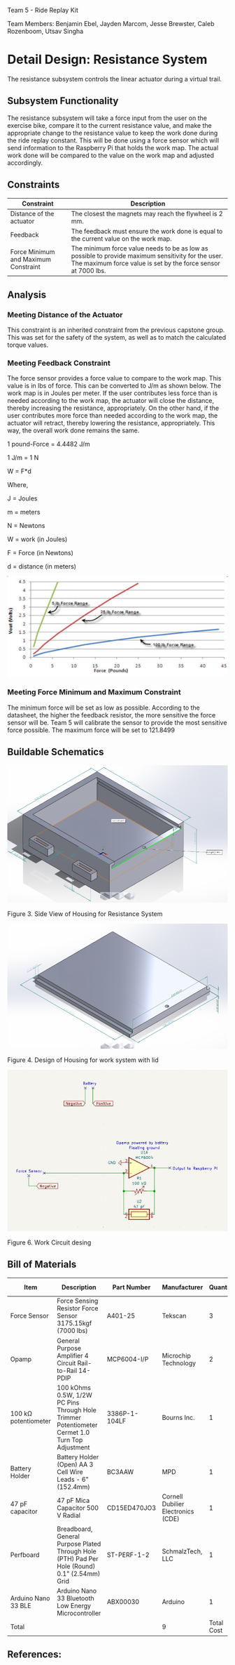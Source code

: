Team 5 - Ride Replay Kit

Team Members: Benjamin Ebel, Jayden Marcom, Jesse Brewster, Caleb Rozenboom, Utsav Singha

# Detail Design: Resistance System
The resistance subsystem controls the linear actuator during a virtual trail. 

## Subsystem Functionality

The resistance subsystem will take a force input from the user on the exercise bike, compare it to the current resistance value, and make the appropriate change to the resistance value to keep the work done during the ride replay constant. This will be done using a force sensor which will send information to the Raspberry Pi that holds the work map. The actual work done will be compared to the value on the work map and adjusted accordingly. 


## Constraints 

|Constraint        |Description        |
|------------------|-------------------|
|Distance of the actuator | The closest the magnets may reach the flywheel is 2 mm.|
|Feedback | The feedback must ensure the work done is equal to the current value on the work map.|
|Force Minimum and Maximum Constraint | The minimum force value needs to be as low as possible to provide maximum sensitivity for the user. The maximum force value is set by the force sensor at 7000 lbs. |



## Analysis

### Meeting Distance of the Actuator

This constraint is an inherited constraint from the previous capstone group. This was set for the safety of the system, as well as to match the calculated torque values.

### Meeting Feedback Constraint

The force sensor provides a force value to compare to the work map. This value is in lbs of force. This can be converted to J/m as shown below. The work map is in Joules per meter. If the user contributes less force than is needed according to the work map, the actuator will close the distance, thereby increasing the resistance, appropriately. On the other hand, if the user contributes more force than needed according to the work map, the actuator will retract, thereby lowering the resistance, appropriately. This way, the overall work done remains the same.

1 pound-Force = 4.4482 J/m

1 J/m = 1 N

W = F*d

Where,

J = Joules

m = meters

N = Newtons

W = work (in Joules)

F = Force (in Newtons)

d = distance (in meters)


![SolidWorks design of work system housing](https://github.com/Baebel43/team5capstone/blob/main/Documentation/Images/Work%20Chart.png)


### Meeting Force Minimum and Maximum Constraint

The minimum force will be set as low as possible. According to the datasheet, the higher the feedback resistor, the more sensitive the force sensor will be. Team 5 will calibrate the sensor to provide the most sensitive force possible. The maximum force will be set to 121.8499


## Buildable Schematics

![SolidWorks design of Resistance system housing](https://github.com/Baebel43/team5capstone/blob/main/Documentation/Images/WorkBox.png)

Figure 3. Side View of Housing for Resistance System

![Work system housing with lid](https://github.com/Baebel43/team5capstone/blob/main/Documentation/Images/WorkLid.png)

Figure 4. Design of Housing for work system with lid

![Holder for magnet back](https://github.com/Baebel43/team5capstone/blob/main/Documentation/Images/Work_Circuit_Design.png)

Figure 6. Work Circuit desing



## Bill of Materials

|Item|Description|Part Number|Manufacturer|Quantity|Individual Price|Total|
|----|-----------|-----------|------------|--------|----------------|-----|
|Force Sensor|Force Sensing Resistor Force Sensor 3175.15kgf (7000 lbs)|A401-25|Tekscan|3|$26.30|$78.90|
|Opamp|General Purpose Amplifier 4 Circuit Rail-to-Rail 14-PDIP|MCP6004-I/P|Microchip Technology|2|$0.59|$1.08|
|100 kΩ potentiometer|100 kOhms 0.5W, 1/2W PC Pins Through Hole Trimmer Potentiometer Cermet 1.0 Turn Top Adjustment|3386P-1-104LF|Bourns Inc.|1|$1.61|$1.61|
|Battery Holder|Battery Holder (Open) AA 3 Cell Wire Leads - 6" (152.4mm)|BC3AAW|MPD|1|$2.33|$2.33|
|47 pF capacitor|47 pF Mica Capacitor 500 V Radial|CD15ED470JO3|Cornell Dubilier Electronics (CDE)|1|$1.73|$1.73|
|Perfboard|Breadboard, General Purpose Plated Through Hole (PTH) Pad Per Hole (Round) 0.1" (2.54mm) Grid|ST-PERF-1-2|SchmalzTech, LLC|1|$1.95|$1.95|
|Arduino Nano 33 BLE|Arduino Nano 33 Bluetooth Low Energy Microcontroller|ABX00030 |Arduino|1|$26.30|$26.30|
|Total|||9|Total Cost|$119|

## References:


